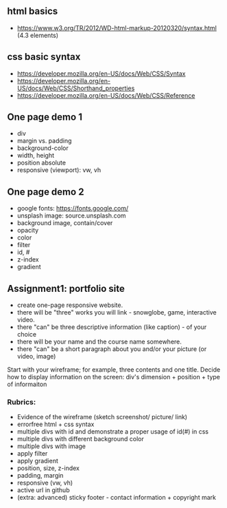 ## html basics
- https://www.w3.org/TR/2012/WD-html-markup-20120320/syntax.html (4.3 elements)

## css basic syntax
- https://developer.mozilla.org/en-US/docs/Web/CSS/Syntax
- https://developer.mozilla.org/en-US/docs/Web/CSS/Shorthand_properties
- https://developer.mozilla.org/en-US/docs/Web/CSS/Reference

## One page demo 1
- div
- margin vs. padding
- background-color
- width, height
- position absolute
- responsive (viewport): vw, vh

## One page demo 2
- google fonts: https://fonts.google.com/
- unsplash image: source.unsplash.com
- background image, contain/cover
- opacity
- color
- filter
- id, #
- z-index
- gradient

## Assignment1: portfolio site
- create one-page responsive website. 
- there will be "three" works you will link - snowglobe, game, interactive video.
- there "can" be three descriptive information (like caption) - of your choice
- there will be your name and the course name somewhere.
- there "can" be a short paragraph about you and/or your picture (or video, image)

Start with your wireframe; for example, three contents and one title. Decide how to display information on the screen: div's dimension + position + type of informaiton

### Rubrics:
- Evidence of the wireframe (sketch screenshot/ picture/ link)
- errorfree html + css syntax
- multiple divs with id and demonstrate a proper usage of id(#) in css
- multiple divs with different background color 
- multiple divs with image 
- apply filter 
- apply gradient
- position, size, z-index
- padding, margin 
- responsive (vw, vh)
- active url in github
- (extra: advanced) sticky footer - contact information + copyright mark
